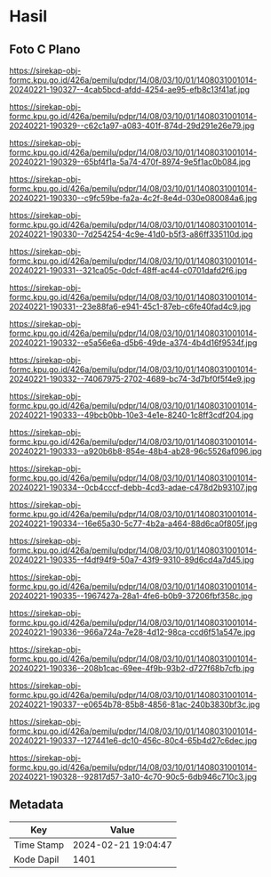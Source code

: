 # Hasil

## Foto C Plano

https://sirekap-obj-formc.kpu.go.id/426a/pemilu/pdpr/14/08/03/10/01/1408031001014-20240221-190327--4cab5bcd-afdd-4254-ae95-efb8c13f41af.jpg

https://sirekap-obj-formc.kpu.go.id/426a/pemilu/pdpr/14/08/03/10/01/1408031001014-20240221-190329--c62c1a97-a083-401f-874d-29d291e26e79.jpg

https://sirekap-obj-formc.kpu.go.id/426a/pemilu/pdpr/14/08/03/10/01/1408031001014-20240221-190329--65bf4f1a-5a74-470f-8974-9e5f1ac0b084.jpg

https://sirekap-obj-formc.kpu.go.id/426a/pemilu/pdpr/14/08/03/10/01/1408031001014-20240221-190330--c9fc59be-fa2a-4c2f-8e4d-030e080084a6.jpg

https://sirekap-obj-formc.kpu.go.id/426a/pemilu/pdpr/14/08/03/10/01/1408031001014-20240221-190330--7d254254-4c9e-41d0-b5f3-a86ff335110d.jpg

https://sirekap-obj-formc.kpu.go.id/426a/pemilu/pdpr/14/08/03/10/01/1408031001014-20240221-190331--321ca05c-0dcf-48ff-ac44-c0701dafd2f6.jpg

https://sirekap-obj-formc.kpu.go.id/426a/pemilu/pdpr/14/08/03/10/01/1408031001014-20240221-190331--23e88fa6-e941-45c1-87eb-c6fe40fad4c9.jpg

https://sirekap-obj-formc.kpu.go.id/426a/pemilu/pdpr/14/08/03/10/01/1408031001014-20240221-190332--e5a56e6a-d5b6-49de-a374-4b4d16f9534f.jpg

https://sirekap-obj-formc.kpu.go.id/426a/pemilu/pdpr/14/08/03/10/01/1408031001014-20240221-190332--74067975-2702-4689-bc74-3d7bf0f5f4e9.jpg

https://sirekap-obj-formc.kpu.go.id/426a/pemilu/pdpr/14/08/03/10/01/1408031001014-20240221-190333--49bcb0bb-10e3-4e1e-8240-1c8ff3cdf204.jpg

https://sirekap-obj-formc.kpu.go.id/426a/pemilu/pdpr/14/08/03/10/01/1408031001014-20240221-190333--a920b6b8-854e-48b4-ab28-96c5526af096.jpg

https://sirekap-obj-formc.kpu.go.id/426a/pemilu/pdpr/14/08/03/10/01/1408031001014-20240221-190334--0cb4cccf-debb-4cd3-adae-c478d2b93107.jpg

https://sirekap-obj-formc.kpu.go.id/426a/pemilu/pdpr/14/08/03/10/01/1408031001014-20240221-190334--16e65a30-5c77-4b2a-a464-88d6ca0f805f.jpg

https://sirekap-obj-formc.kpu.go.id/426a/pemilu/pdpr/14/08/03/10/01/1408031001014-20240221-190335--f4df94f9-50a7-43f9-9310-89d6cd4a7d45.jpg

https://sirekap-obj-formc.kpu.go.id/426a/pemilu/pdpr/14/08/03/10/01/1408031001014-20240221-190335--1967427a-28a1-4fe6-b0b9-37206fbf358c.jpg

https://sirekap-obj-formc.kpu.go.id/426a/pemilu/pdpr/14/08/03/10/01/1408031001014-20240221-190336--966a724a-7e28-4d12-98ca-ccd6f51a547e.jpg

https://sirekap-obj-formc.kpu.go.id/426a/pemilu/pdpr/14/08/03/10/01/1408031001014-20240221-190336--208b1cac-69ee-4f9b-93b2-d727f68b7cfb.jpg

https://sirekap-obj-formc.kpu.go.id/426a/pemilu/pdpr/14/08/03/10/01/1408031001014-20240221-190337--e0654b78-85b8-4856-81ac-240b3830bf3c.jpg

https://sirekap-obj-formc.kpu.go.id/426a/pemilu/pdpr/14/08/03/10/01/1408031001014-20240221-190337--127441e6-dc10-456c-80c4-65b4d27c6dec.jpg

https://sirekap-obj-formc.kpu.go.id/426a/pemilu/pdpr/14/08/03/10/01/1408031001014-20240221-190328--92817d57-3a10-4c70-90c5-6db946c710c3.jpg


## Metadata

| Key        | Value               |
| ---------- | ------------------- |
| Time Stamp | 2024-02-21 19:04:47 |
| Kode Dapil | 1401                |



